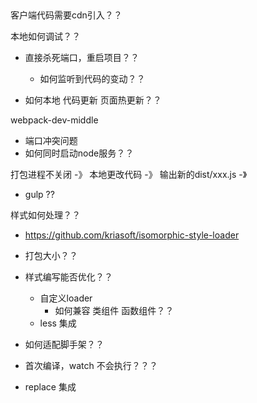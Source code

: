 ## 

客户端代码需要cdn引入？？

本地如何调试？？
- 直接杀死端口，重启项目？？
  - 如何监听到代码的变动？？

- 如何本地 代码更新 页面热更新？？

webpack-dev-middle 
- 端口冲突问题
- 如何同时启动node服务？？


打包进程不关闭 -》 本地更改代码 -》 输出新的dist/xxx.js -》 
- gulp ?? 

样式如何处理？？
- https://github.com/kriasoft/isomorphic-style-loader


- 打包大小？？
- 样式编写能否优化？？
  - 自定义loader
    - 如何兼容 类组件 函数组件？？
  - less 集成

- 如何适配脚手架？？

- 首次编译，watch 不会执行？？？

- replace 集成
